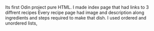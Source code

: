 Its first Odin project pure HTML.
I made index page that had links to 3 diffrent recipes
Every recipe page had image and description along ingredients and steps required to make that dish.
I used ordered and unordered lists, 
